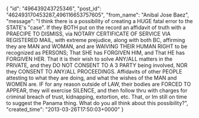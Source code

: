  {
   "id": "496439243725346",
   "post_id": "462493170453287_496116653757605",
   "from_name": "Anibal Jose Baez",
   "message": "I think there is a possibility of creating a HUGE fatal error to the STATE's \"case\". If they BOTH put on the record an affidavit of truth with a PRAECIPE TO DISMISS, via NOTARY CERTIFICATE OF SERVICE VIA REGISTERED MAIL, with extreme prejudice, along with both BC, affirming they are MAN and WOMAN, and are WAIVING THEIR HUMAN RIGHT to be recognized as PERSONS; That SHE has FORGIVEN HIM, and That HE has FORGIVEN HER. That it is their wish to solve ANY/ALL matters in the PRIVATE, and they DO NOT CONSENT TO A 3 PARTY being involved, NOR they CONSENT TO ANY/ALL PROCEEDINGS. Affidavits of other PEOPLE attesting to what they are doing, and what the wishes of the MAN and WOMEN are. IF for any reason outside of LAW, their bodies are FORCED TO APPEAR, they will exercise SILENCE, and then follow thru with charges for criminal breach of trust, kidnapping, extortion, etc. That, or Im still on time to suggest the Panama thing. What do you all think about this possibility?",
   "created_time": "2013-03-26T17:50:03+0000"
 }
